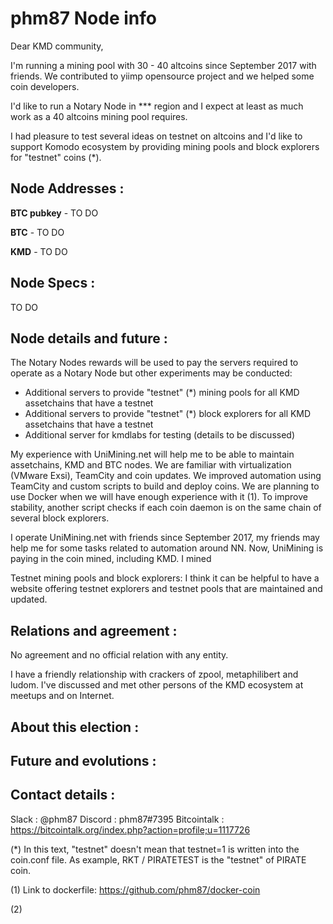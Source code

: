 # phm87 Node info

Dear KMD community,

I'm running a mining pool with 30 - 40 altcoins since September 2017 with friends. We contributed to yiimp opensource project and we helped some coin developers.

I'd like to run a Notary Node in *** region and I expect at least as much work as a 40 altcoins mining pool requires.

I had pleasure to test several ideas on testnet on altcoins and I'd like to support Komodo ecosystem by providing mining pools and block explorers for "testnet" coins (*).

## Node Addresses  :

**BTC pubkey** - TO DO

**BTC** - TO DO

**KMD** - TO DO

## Node Specs  :

TO DO

	
## Node details and future  :

The Notary Nodes rewards will be used to pay the servers required to operate as a Notary Node but other experiments may be conducted:
- Additional servers to provide "testnet" (*) mining pools for all KMD assetchains that have a testnet
- Additional servers to provide "testnet" (*) block explorers for all KMD assetchains that have a testnet
- Additional server for kmdlabs for testing (details to be discussed)

My experience with UniMining.net will help me to be able to maintain assetchains, KMD and BTC nodes. We are familiar with virtualization (VMware Exsi), TeamCity and coin updates. We improved automation using TeamCity and custom scripts to build and deploy coins. We are planning to use Docker when we will have enough experience with it (1). To improve stability, another script checks if each coin daemon is on the same chain of several block explorers.

I operate UniMining.net with friends since September 2017, my friends may help me for some tasks related to automation around NN. Now, UniMining is paying in the coin mined, including KMD. I mined 


Testnet mining pools and block explorers:
I think it can be helpful to have a website offering testnet explorers and testnet pools that are maintained and updated. 


## Relations and agreement :

No agreement and no official relation with any entity.

I have a friendly relationship with crackers of zpool, metaphilibert and ludom. I've discussed and met other persons of the KMD ecosystem at meetups and on Internet.


## About this election  :



## Future and evolutions :



## Contact details  :

Slack : @phm87
Discord : phm87#7395
Bitcointalk : https://bitcointalk.org/index.php?action=profile;u=1117726


(*) In this text, "testnet" doesn't mean that testnet=1 is written into the coin.conf file. As example, RKT / PIRATETEST is the "testnet" of PIRATE coin.

(1) Link to dockerfile:
https://github.com/phm87/docker-coin

(2) 
